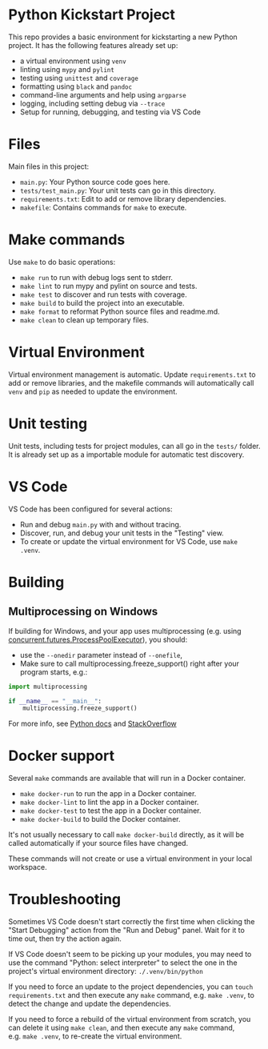 # Python Kickstart Project

This repo provides a basic environment for kickstarting a new Python
project. It has the following features already set up:

-   a virtual environment using `venv`
-   linting using `mypy` and `pylint`
-   testing using `unittest` and `coverage`
-   formatting using `black` and `pandoc`
-   command-line arguments and help using `argparse`
-   logging, including setting debug via `--trace`
-   Setup for running, debugging, and testing via VS Code

# Files

Main files in this project:

-   `main.py`: Your Python source code goes here.
-   `tests/test_main.py`: Your unit tests can go in this directory.
-   `requirements.txt`: Edit to add or remove library dependencies.
-   `makefile`: Contains commands for `make` to execute.

# Make commands

Use `make` to do basic operations:

-   `make run` to run with debug logs sent to stderr.
-   `make lint` to run mypy and pylint on source and tests.
-   `make test` to discover and run tests with coverage.
-   `make build` to build the project into an executable.
-   `make format` to reformat Python source files and readme.md.
-   `make clean` to clean up temporary files.

# Virtual Environment

Virtual environment management is automatic. Update `requirements.txt`
to add or remove libraries, and the makefile commands will automatically
call `venv` and `pip` as needed to update the environment.

# Unit testing

Unit tests, including tests for project modules, can all go in the
`tests/` folder. It is already set up as a importable module for
automatic test discovery.

# VS Code

VS Code has been configured for several actions:

-   Run and debug `main.py` with and without tracing.
-   Discover, run, and debug your unit tests in the "Testing" view.
-   To create or update the virtual environment for VS Code, use
    `make .venv`.

# Building

## Multiprocessing on Windows

If building for Windows, and your app uses multiprocessing (e.g. using
[concurrent.futures.ProcessPoolExecutor](https://docs.python.org/3/library/concurrent.futures.html#concurrent.futures.ProcessPoolExecutor)),
you should:

-   use the `--onedir` parameter instead of `--onefile`,
-   Make sure to call multiprocessing.freeze_support() right after your
    program starts, e.g.:

``` python
import multiprocessing

if __name__ == "__main__":
    multiprocessing.freeze_support()
```

For more info, see [Python
docs](https://docs.python.org/3/library/multiprocessing.html#multiprocessing.freeze_support)
and [StackOverflow](https://stackoverflow.com/a/54066043)

# Docker support

Several `make` commands are available that will run in a Docker
container.

-   `make docker-run` to run the app in a Docker container.
-   `make docker-lint` to lint the app in a Docker container.
-   `make docker-test` to test the app in a Docker container.
-   `make docker-build` to build the Docker container.

It's not usually necessary to call `make docker-build` directly, as it
will be called automatically if your source files have changed.

These commands will not create or use a virtual environment in your
local workspace.

# Troubleshooting

Sometimes VS Code doesn't start correctly the first time when clicking
the "Start Debugging" action from the "Run and Debug" panel. Wait for it
to time out, then try the action again.

If VS Code doesn't seem to be picking up your modules, you may need to
use the command "Python: select interpreter" to select the one in the
project's virtual environment directory: `./.venv/bin/python`

If you need to force an update to the project dependencies, you can
`touch requirements.txt` and then execute any `make` command,
e.g. `make .venv`, to detect the change and update the dependencies.

If you need to force a rebuild of the virtual environment from scratch,
you can delete it using `make clean`, and then execute any `make`
command, e.g. `make .venv`, to re-create the virtual environment.
